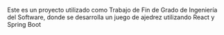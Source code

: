 Este es un proyecto utilizado como Trabajo de Fin de Grado de Ingeniería del Software,
donde se desarrolla un juego de ajedrez utilizando React y Spring Boot
